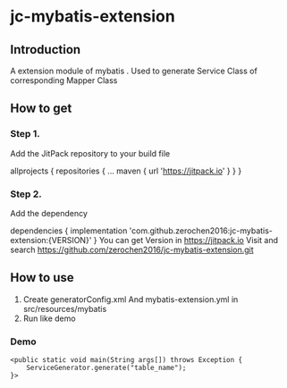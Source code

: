 # jc-mybatis-extension
## Introduction
A extension module of mybatis . Used to generate Service Class of corresponding Mapper Class

## How to get 
### Step 1. 
Add the JitPack repository to your build file

allprojects {
	repositories {
		...
		maven { url 'https://jitpack.io' }
	}
}
### Step 2. 
Add the dependency

dependencies {
        implementation 'com.github.zerochen2016:jc-mybatis-extension:{VERSION}'
}
You can get Version in https://jitpack.io Visit and search https://github.com/zerochen2016/jc-mybatis-extension.git

## How to use

1. Create generatorConfig.xml And mybatis-extension.yml in src/resources/mybatis
2. Run like demo
### Demo 

	<public static void main(String args[]) throws Exception {
		ServiceGenerator.generate("table_name");
	}>
